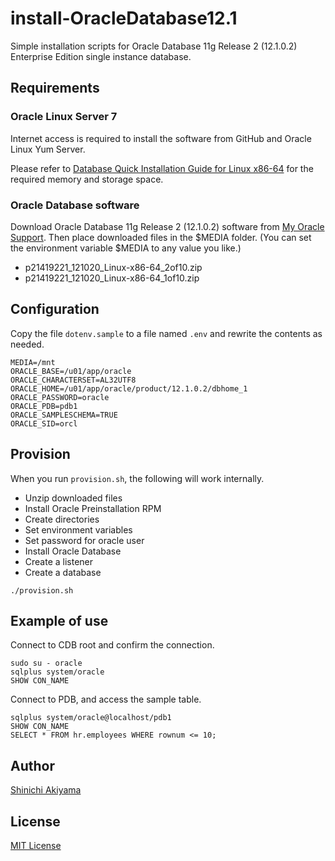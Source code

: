 install-OracleDatabase12.1
==========================

Simple installation scripts for Oracle Database 11g Release 2 (12.1.0.2) Enterprise Edition single instance database.

Requirements
------------

### Oracle Linux Server 7 ###

Internet access is required to install the software from GitHub and Oracle Linux Yum Server.

Please refer to [Database Quick Installation Guide for Linux x86-64](https://docs.oracle.com/database/121/LTDQI/toc.htm#BABCEHFD) for the required memory and storage space.

### Oracle Database software ###

Download Oracle Database 11g Release 2 (12.1.0.2) software from [My Oracle Support](https://support.oracle.com/). Then place downloaded files in the $MEDIA folder. (You can set the environment variable $MEDIA to any value you like.)

* p21419221_121020_Linux-x86-64_2of10.zip
* p21419221_121020_Linux-x86-64_1of10.zip

Configuration
-------------

Copy the file `dotenv.sample` to a file named `.env` and rewrite the contents as needed.

```shell
MEDIA=/mnt
ORACLE_BASE=/u01/app/oracle
ORACLE_CHARACTERSET=AL32UTF8
ORACLE_HOME=/u01/app/oracle/product/12.1.0.2/dbhome_1
ORACLE_PASSWORD=oracle
ORACLE_PDB=pdb1
ORACLE_SAMPLESCHEMA=TRUE
ORACLE_SID=orcl
```

Provision
---------

When you run `provision.sh`, the following will work internally.

* Unzip downloaded files
* Install Oracle Preinstallation RPM
* Create directories
* Set environment variables
* Set password for oracle user
* Install Oracle Database
* Create a listener
* Create a database

```console
./provision.sh
```

Example of use
--------------

Connect to CDB root and confirm the connection.

```console
sudo su - oracle
sqlplus system/oracle
SHOW CON_NAME
```

Connect to PDB, and access the sample table.

```console
sqlplus system/oracle@localhost/pdb1
SHOW CON_NAME
SELECT * FROM hr.employees WHERE rownum <= 10;
```

Author
------

[Shinichi Akiyama](https://github.com/shakiyam)

License
-------

[MIT License](https://opensource.org/licenses/MIT)
